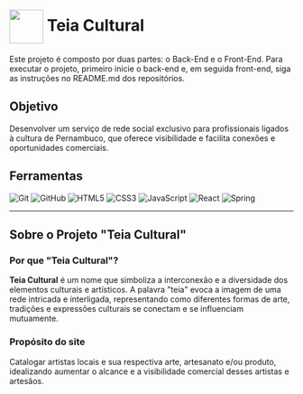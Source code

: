 <h1>
    <img align="center" width="60px" src="https://lh3.googleusercontent.com/pw/AP1GczOEbX0wa40O_d1qJgK-nVSOmSyhnEaESH8RygZbYlzGV8wIscQvtom0Hg6eQX3PQWHj4N9-iIU2I6Xv5sz32cwVgZ6ENE6p1PMLERdealeP3_gadNo7y470ldthAnaYd_OHhaFfeLTIx-VNG4H99rco=w217-h216-s-no-gm?authuser=0">
    <span>Teia Cultural</span>
</h1>

Este projeto é composto por duas partes: o Back-End e o Front-End. Para executar o projeto, primeiro inicie o back-end e, em seguida front-end, siga as instruções no README.md dos repositórios.

## Objetivo
Desenvolver um serviço de rede social exclusivo para profissionais ligados à cultura de Pernambuco, que oferece visibilidade e facilita conexões e oportunidades comerciais.

## Ferramentas
![Git](https://img.shields.io/badge/GIT-E44C30?style=for-the-badge&logo=git&logoColor=white)
![GitHub](https://img.shields.io/badge/GitHub-000?style=for-the-badge&logo=github&logoColor=white)
![HTML5](https://img.shields.io/badge/HTML5-E34F26?style=for-the-badge&logo=html5&logoColor=white)
![CSS3](https://img.shields.io/badge/CSS3-1572B6?style=for-the-badge&logo=css3&logoColor=white)
![JavaScript](https://img.shields.io/badge/JavaScript-F7DF1E?style=for-the-badge&logo=javascript&logoColor=black)
![React](https://img.shields.io/badge/React-20232A?style=for-the-badge&logo=react&logoColor=61DAFB)
![Spring](https://img.shields.io/badge/spring-%236DB33F.svg?style=for-the-badge&logo=spring&logoColor=white)

---
## Sobre o Projeto "Teia Cultural"

### Por que "Teia Cultural"?
**Teia Cultural** é um nome que simboliza a interconexão e a diversidade dos elementos culturais e artísticos. A palavra "teia" evoca a imagem de uma rede intricada e interligada, representando como diferentes formas de arte, tradições e expressões culturais se conectam e se influenciam mutuamente.

### Propósito do site
Catalogar artistas locais e sua respectiva arte, artesanato e/ou produto, idealizando aumentar o alcance e a visibilidade comercial desses artistas e artesãos.

